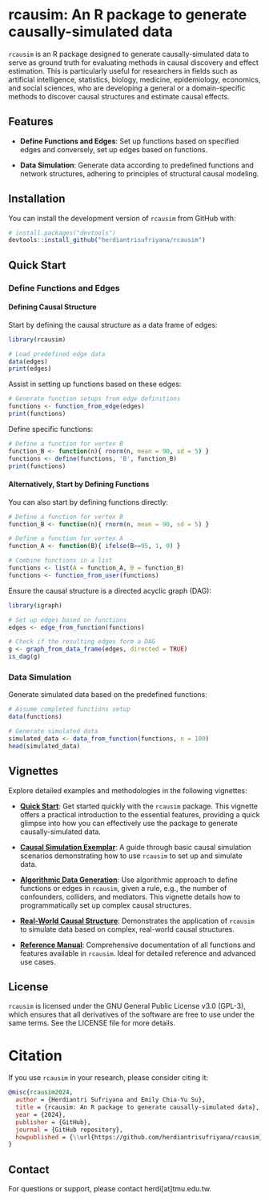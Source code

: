 # rcausim: An R package to generate causally-simulated data

`rcausim` is an R package designed to generate causally-simulated data to serve as ground truth for evaluating methods in causal discovery and effect estimation. This is particularly useful for researchers in fields such as artificial intelligence, statistics, biology, medicine, epidemiology, economics, and social sciences, who are developing a general or a domain-specific methods to discover causal structures and estimate causal effects.


## Features

- **Define Functions and Edges**: Set up functions based on specified edges and conversely, set up edges based on functions.

- **Data Simulation**: Generate data according to predefined functions and network structures, adhering to principles of structural causal modeling.


## Installation

You can install the development version of `rcausim` from GitHub with:

```r
# install.packages("devtools")
devtools::install_github("herdiantrisufriyana/rcausim")
```


## Quick Start

### Define Functions and Edges

#### Defining Causal Structure

Start by defining the causal structure as a data frame of edges:

```r
library(rcausim)
```

```r
# Load predefined edge data
data(edges)
print(edges)
```

Assist in setting up functions based on these edges:

```r
# Generate function setups from edge definitions
functions <- function_from_edge(edges)
print(functions)
```

Define specific functions:

```r
# Define a function for vertex B
function_B <- function(n){ rnorm(n, mean = 90, sd = 5) }
functions <- define(functions, 'B', function_B)
print(functions)
```

#### Alternatively, Start by Defining Functions

You can also start by defining functions directly:

```r
# Define a function for vertex B
function_B <- function(n){ rnorm(n, mean = 90, sd = 5) }

# Define a function for vertex A
function_A <- function(B){ ifelse(B>=95, 1, 0) }

# Combine functions in a list
functions <- list(A = function_A, B = function_B)
functions <- function_from_user(functions)
```

Ensure the causal structure is a directed acyclic graph (DAG):

```r
library(igraph)
```

```r
# Set up edges based on functions
edges <- edge_from_function(functions)

# Check if the resulting edges form a DAG
g <- graph_from_data_frame(edges, directed = TRUE)
is_dag(g)
```

### Data Simulation

Generate simulated data based on the predefined functions:

```r
# Assume completed functions setup
data(functions)

# Generate simulated data
simulated_data <- data_from_function(functions, n = 100)
head(simulated_data)
```


## Vignettes

Explore detailed examples and methodologies in the following vignettes:

- [**Quick Start**](https://htmlpreview.github.io/?https://github.com/herdiantrisufriyana/rcausim/blob/master/doc/quick_start.html): Get started quickly with the `rcausim` package. This vignette offers a practical introduction to the essential features, providing a quick glimpse into how you can effectively use the package to generate causally-simulated data.

- [**Causal Simulation Exemplar**](https://htmlpreview.github.io/?https://github.com/herdiantrisufriyana/rcausim/blob/master/doc/causal_simulation_exemplar.html): A guide through basic causal simulation scenarios demonstrating how to use `rcausim` to set up and simulate data.

- [**Algorithmic Data Generation**](https://htmlpreview.github.io/?https://github.com/herdiantrisufriyana/rcausim/blob/master/doc/algorithmic_data_generation.html): Use algorithmic approach to define functions or edges in `rcausim`, given a rule, e.g., the number of confounders, colliders, and mediators. This vignette details how to programmatically set up complex causal structures.

- [**Real-World Causal Structure**](https://htmlpreview.github.io/?https://github.com/herdiantrisufriyana/rcausim/blob/master/doc/real_world_causal_structure.html): Demonstrates the application of `rcausim` to simulate data based on complex, real-world causal structures.

- [**Reference Manual**](https://github.com/herdiantrisufriyana/rcausim/blob/master/extras/rcausim_0.0.0.9000.pdf): Comprehensive documentation of all functions and features available in `rcausim`. Ideal for detailed reference and advanced use cases.


## License

`rcausim` is licensed under the GNU General Public License v3.0 (GPL-3), which ensures that all derivatives of the software are free to use under the same terms. See the LICENSE file for more details.


# Citation

If you use `rcausim` in your research, please consider citing it:

```bibtex
@misc{rcausim2024,
  author = {Herdiantri Sufriyana and Emily Chia-Yu Su},
  title = {rcausim: An R package to generate causally-simulated data},
  year = {2024},
  publisher = {GitHub},
  journal = {GitHub repository},
  howpublished = {\\url{https://github.com/herdiantrisufriyana/rcausim}}
}
```


## Contact

For questions or support, please contact herdi[at]tmu.edu.tw.
